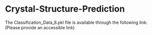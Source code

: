 # Crystal-Structure-Prediction

The Classification_Data_8.pkl file is available through the following link: (Please provide an accessible link)
